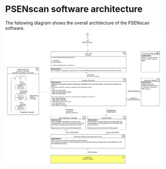# PSENscan software architecture
The following diagram shows the overall architecture of the PSENscan software.
![overall_architecture_diagram](diag_comp_overall_architecture.png)
